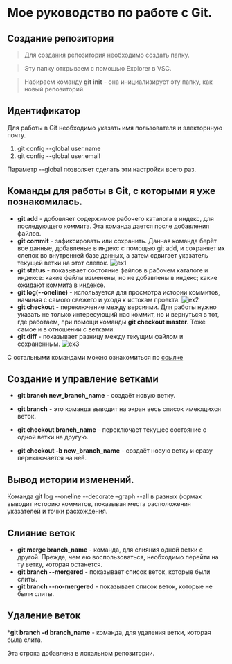 # Мое руководство по работе с Git.
## Создание репозитория
> Для создания репозитория необходимо создать папку.

> Эту папку открываем с помощью Explorer в VSC.

> Набираем команду **git init** - она инициализирует эту папку, как новый репозиторий. 
## Идентификатор
Для работы в Git необходимо указать имя пользователя и электорнную почту.
1. git config --global user.name
2. git config --global user.email

Параметр --global позволяет сделать эти настройки всего раз.

## Команды для работы в Git, с которыми я уже познакомилась.
* __git add__ - добовляет содержимое рабочего каталога в индекс, для последующего коммита. Эта команда дается после добавления файлов.
* __git commit__ - зафиксировать или сохранить. Данная команда берёт все данные, добавленые в индекс с помощью git add, и сохраняет их слепок во внутренней базе данных, а затем сдвигает указатель текущей ветки на этот слепок.
![ex1](ex_1.jpg)
* __git status__ - показывает состояние файлов в рабочем каталоге и индексе: какие файлы изменены, но не добавлены в индекс; какие ожидают коммита в индексе.
* __git log(--oneline)__ - используется для просмотра истории коммитов, начиная с самого свежего и уходя к истокам проекта.
![ex2](ex_2.jpg)
* __git checkout__ -  переключение между версиями. Для работы нужно указать не только интересующий нас коммит, но и вернуться в тот, где работаем, при помощи команды __git checkout master__. Тоже самое и в отношении с ветками.
* __git diff__ - показывает разницу между текущим файлом и сохраненным.
![ex3](ex_3.jpg)

С остальными командами можно ознакомиться по [ссылке](https://git-scm.com/doc)


## Создание и управление ветками
  * __git branch new_branch_name__ - создаёт новую ветку.

  * __git branch__ - это команда выводит на экран весь список имеющихся веток.
  * __git checkout branch_name__ - переключает текущее состояние с одной ветки на другую.
  * __git checkout -b new_branch_name__ - создаёт новую ветку и сразу переключается на неё.

## Вывод истории изменений.
Команда  git log --oneline --decorate –graph --all в разных формах выводит историю коммитов, показывая места расположения указателей и точки расхождения.
## Слияние веток
  * __git merge branch_name__ - команда, для слияния одной ветки с другой. Прежде, чем ею воспользоваться, необходимо перейти на ту ветку, которая останется.
  * __git branch --mergered__ - показывает список веток, которые были слиты.
  * __git branch --no-mergered__ - показывает список веток, которые не были слиты.

## Удаление веток
  *__git branch -d branch_name__ - команда, для удаления ветки, которая была слита. 

  Эта строка добавлена в локальном репозитории.
